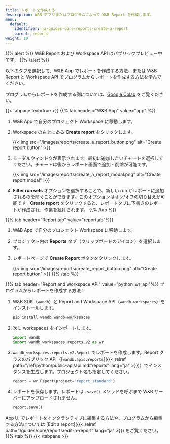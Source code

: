 ```yaml
---
title: レポートを作成する
description: W&B アプリまたはプログラムによって W&B Report を作成します。
menu:
  default:
    identifier: ja-guides-core-reports-create-a-report
    parent: reports
weight: 10
---
```


{{% alert %}}
W&B Report および Workspace API はパブリックプレビュー中です。
{{% /alert %}}

以下のタブを選択して、W&B App でレポートを作成する方法、または W&B Report と Workspace API でプログラムからレポートを作成する方法を学んでください。

プログラムからレポートを作成する例については、[Google Colab](https://colab.research.google.com/github/wandb/examples/blob/master/colabs/intro/Report_API_Quickstart.ipynb) をご覧ください。

{{< tabpane text=true >}}
{{% tab header="W&B App" value="app" %}}
1. W&B App で自分のプロジェクト Workspace に移動します。
2. Workspace の右上にある **Create report** をクリックします。

   {{< img src="/images/reports/create_a_report_button.png" alt="Create report button" >}}

3. モーダルウィンドウが表示されます。最初に追加したいチャートを選択してください。チャートは後からレポート画面で追加・削除が可能です。

    {{< img src="/images/reports/create_a_report_modal.png" alt="Create report modal" >}}

4. **Filter run sets** オプションを選択することで、新しい run がレポートに追加されるのを防ぐことができます。このオプションはオン/オフの切り替えが可能です。**Create report** をクリックすると、レポートタブに下書きのレポートが作成され、作業を続けられます。
{{% /tab %}}

{{% tab header="Report tab" value="reporttab"%}}
1. W&B App で自分のプロジェクト Workspace に移動します。
2. プロジェクト内の **Reports** タブ（クリップボードのアイコン）を選択します。
3. レポートページで **Create Report** ボタンをクリックします。

   {{< img src="/images/reports/create_report_button.png" alt="Create report button" >}}
{{% /tab %}}

{{% tab header="Report and Workspace API" value="python_wr_api"%}}
プログラムからレポートを作成する方法：

1. W&B SDK（`wandb`）と Report and Workspace API（`wandb-workspaces`）をインストールします。
    ```bash
    pip install wandb wandb-workspaces
    ```
2. 次に workspaces をインポートします。
    ```python
    import wandb
    import wandb_workspaces.reports.v2 as wr
    ```       
3. `wandb_workspaces.reports.v2.Report` でレポートを作成します。Report クラスのパブリック API（[`wandb.apis.reports`]({{< relref path="/ref/python/public-api/api.md#reports" lang="ja" >}})）でインスタンスを生成します。プロジェクト名も指定してください。   
    ```python
    report = wr.Report(project="report_standard")
    ```  

4. レポートを保存します。レポートは `.save()` メソッドを呼ぶまで W&B サーバーにアップロードされません。
    ```python
    report.save()
    ```

App UI でレポートをインタラクティブに編集する方法や、プログラムから編集する方法については [Edit a report]({{< relref path="/guides/core/reports/edit-a-report" lang="ja" >}}) をご覧ください。
{{% /tab %}}
{{< /tabpane >}}